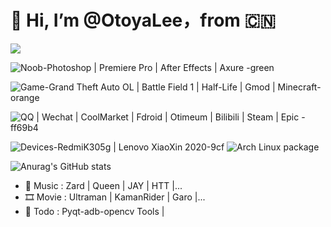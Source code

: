 # 🐍 Hi, I’m @OtoyaLee，from 🇨🇳

![](https://img.shields.io/badge/python-3.10-blue?style=for-the—badge&logo=python&logoColor=green)

![Noob-Photoshop | Premiere Pro |  After Effects | Axure -green](https://img.shields.io/badge/Noob-Photoshop%20%7C%20Premiere%20Pro%20%7C%20%20After%20Effects%20%7C%20Axure-green)

![Game-Grand Theft Auto OL | Battle Field 1 | Half-Life | Gmod | Minecraft-orange](https://img.shields.io/badge/Game-Grand%20Theft%20Auto%20OL%20%7C%20Battle%20Field%201%20%7C%20Half--Life%20%7C%20Gmod%20%7C%20Minecraft-orange)

![QQ | Wechat | CoolMarket | Fdroid | Otimeum | Bilibili | Steam | Epic -ff69b4](https://img.shields.io/badge/Social-QQ%20%7C%20Wechat%20%7C%20CoolMarket%20%7C%20Fdroid%20%7C%20Otimeum%20%7C%20Bilibili%20%7C%20Steam%20%7C%20Epic%20-ff69b4)

![Devices-RedmiK305g | Lenovo XiaoXin 2020-9cf](https://img.shields.io/badge/Devices-RedmiK305g%20%7C%20Lenovo%20XiaoXin%2015-9cf?)
![Arch Linux package](https://img.shields.io/archlinux/v/core/x86_64/pacman?style=for-the-badge)

![Anurag's GitHub stats](https://github-readme-stats.vercel.app/api?username=OtoyaLee&theme=tokyonight&show_icons=true)
- 🎸 Music  : Zard | Queen | JAY | HTT |...
- 🎞 Movie  : Ultraman | KamanRider | Garo |...
- 📝 Todo   : Pyqt-adb-opencv Tools |
<!---
OtoyaLee/OtoyaLee is a ✨ special ✨ repository because its `README.md` (this file) appears on your GitHub profile.
You can click the Preview link to take a look at your changes.
--->
